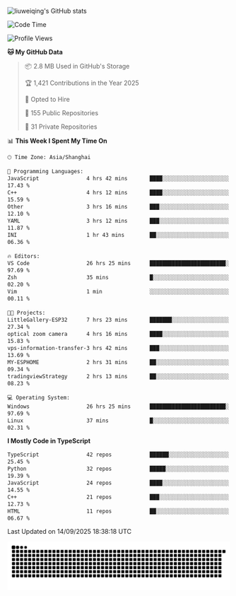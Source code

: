 ![liuweiqing's GitHub stats](https://github-readme-stats.vercel.app/api?username=14790897&show_icons=true&locale=cn&include_all_commits=true&count_private=true)

<!--START_SECTION:waka-->
![Code Time](http://img.shields.io/badge/Code%20Time-2%2C499%20hrs%2055%20mins-blue)

![Profile Views](http://img.shields.io/badge/Profile%20Views-18-blue)

**🐱 My GitHub Data** 

> 📦 2.8 MB Used in GitHub's Storage 
 > 
> 🏆 1,421 Contributions in the Year 2025
 > 
> 💼 Opted to Hire
 > 
> 📜 155 Public Repositories 
 > 
> 🔑 31 Private Repositories 
 > 
📊 **This Week I Spent My Time On** 

```text
🕑︎ Time Zone: Asia/Shanghai

💬 Programming Languages: 
JavaScript               4 hrs 42 mins       ████░░░░░░░░░░░░░░░░░░░░░   17.43 % 
C++                      4 hrs 12 mins       ████░░░░░░░░░░░░░░░░░░░░░   15.59 % 
Other                    3 hrs 16 mins       ███░░░░░░░░░░░░░░░░░░░░░░   12.10 % 
YAML                     3 hrs 12 mins       ███░░░░░░░░░░░░░░░░░░░░░░   11.87 % 
INI                      1 hr 43 mins        ██░░░░░░░░░░░░░░░░░░░░░░░   06.36 % 

🔥 Editors: 
VS Code                  26 hrs 25 mins      ████████████████████████░   97.69 % 
Zsh                      35 mins             █░░░░░░░░░░░░░░░░░░░░░░░░   02.20 % 
Vim                      1 min               ░░░░░░░░░░░░░░░░░░░░░░░░░   00.11 % 

🐱‍💻 Projects: 
LittleGallery-ESP32      7 hrs 23 mins       ███████░░░░░░░░░░░░░░░░░░   27.34 % 
optical zoom camera      4 hrs 16 mins       ████░░░░░░░░░░░░░░░░░░░░░   15.83 % 
vps-information-transfer-3 hrs 42 mins       ███░░░░░░░░░░░░░░░░░░░░░░   13.69 % 
MY-ESPHOME               2 hrs 31 mins       ██░░░░░░░░░░░░░░░░░░░░░░░   09.34 % 
tradingviewStrategy      2 hrs 13 mins       ██░░░░░░░░░░░░░░░░░░░░░░░   08.23 % 

💻 Operating System: 
Windows                  26 hrs 25 mins      ████████████████████████░   97.69 % 
Linux                    37 mins             █░░░░░░░░░░░░░░░░░░░░░░░░   02.31 % 
```

**I Mostly Code in TypeScript** 

```text
TypeScript               42 repos            ██████░░░░░░░░░░░░░░░░░░░   25.45 % 
Python                   32 repos            █████░░░░░░░░░░░░░░░░░░░░   19.39 % 
JavaScript               24 repos            ████░░░░░░░░░░░░░░░░░░░░░   14.55 % 
C++                      21 repos            ███░░░░░░░░░░░░░░░░░░░░░░   12.73 % 
HTML                     11 repos            ██░░░░░░░░░░░░░░░░░░░░░░░   06.67 % 
```




 Last Updated on 14/09/2025 18:38:18 UTC
<!--END_SECTION:waka-->

<picture>
  <source media="(prefers-color-scheme: dark)" srcset="https://raw.githubusercontent.com/14790897/14790897/output/github-contribution-grid-snake-dark.svg" />
  <source media="(prefers-color-scheme: light)" srcset="https://raw.githubusercontent.com/14790897/14790897/output/github-contribution-grid-snake.svg" />
  <img alt="github-snake" src="https://raw.githubusercontent.com/14790897/14790897/output/github-contribution-grid-snake.svg" />
</picture>
